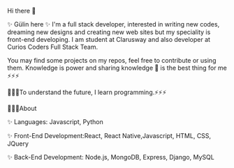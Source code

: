 
Hi there 👋

✨ Gülin here ✨ I'm a full stack developer, interested in writing new codes, dreaming new designs and creating new web sites but my speciality is front-end developing. I am  student at  Clarusway and also developer at Curios Coders Full Stack Team.
 
You may find some projects on my repos, feel free to contribute or using them. Knowledge is power and sharing knowledge 👯 is the best thing for me ⚡⚡⚡


🌱🌱🌱To understand the future, I learn programming.⚡⚡⚡



💬💬💬About

✨ Languages: Javascript, Python

✨ Front-End Development:React, React Native,Javascript, HTML, CSS, JQuery

✨ Back-End Development: Node.js, MongoDB, Express, Django, MySQL
